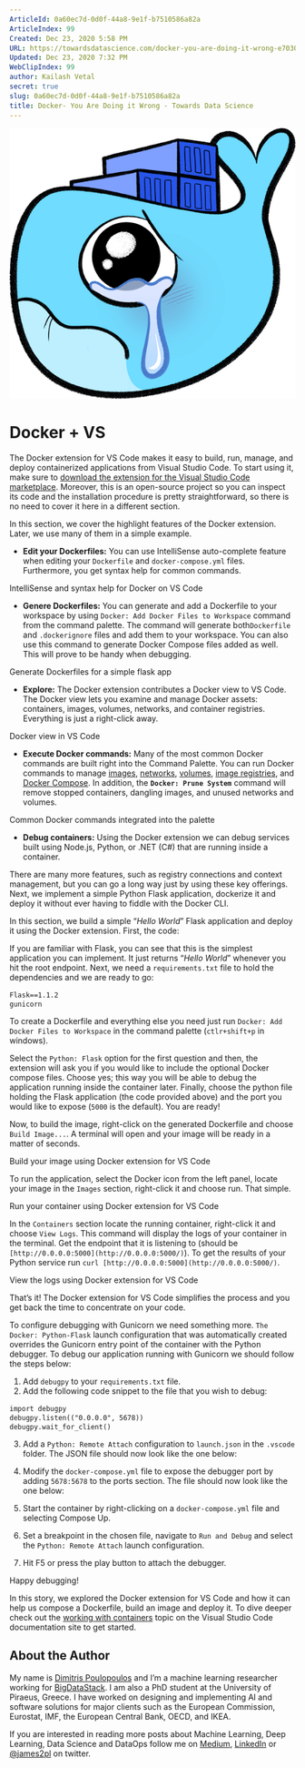 ```yaml
---
ArticleId: 0a60ec7d-0d0f-44a8-9e1f-b7510586a82a
ArticleIndex: 99
Created: Dec 23, 2020 5:58 PM
URL: https://towardsdatascience.com/docker-you-are-doing-it-wrong-e703075dd67b
Updated: Dec 23, 2020 7:32 PM
WebClipIndex: 99
author: Kailash Vetal
secret: true
slug: 0a60ec7d-0d0f-44a8-9e1f-b7510586a82a
title: Docker- You Are Doing it Wrong - Towards Data Science
---
```

![1*KDcZhABwvcVpcXxH1doNlA.png](99%20c6d9f95ceb174669a885df62616437c3/1KDcZhABwvcVpcXxH1doNlA.png)

# Docker + VS

The Docker extension for VS Code makes it easy to build, run, manage, and deploy containerized applications from Visual Studio Code. To start using it, make sure to [download the extension for the Visual Studio Code marketplace](https://marketplace.visualstudio.com/items?itemName=ms-azuretools.vscode-docker). Moreover, this is an open-source project so you can inspect its code and the installation procedure is pretty straightforward, so there is no need to cover it here in a different section.

In this section, we cover the highlight features of the Docker extension. Later, we use many of them in a simple example.

- **Edit your Dockerfiles:** You can use IntelliSense auto-complete feature when editing your `Dockerfile` and `docker-compose.yml` files. Furthermore, you get syntax help for common commands.

IntelliSense and syntax help for Docker on VS Code

- **Genere Dockerfiles:** You can generate and add a Dockerfile to your workspace by using `Docker: Add Docker Files to Workspace` command from the command palette. The command will generate both`Dockerfile` and `.dockerignore` files and add them to your workspace. You can also use this command to generate Docker Compose files added as well. This will prove to be handy when debugging.

Generate Dockerfiles for a simple flask app

- **Explore:** The Docker extension contributes a Docker view to VS Code. The Docker view lets you examine and manage Docker assets: containers, images, volumes, networks, and container registries. Everything is just a right-click away.

Docker view in VS Code

- **Execute Docker commands:** Many of the most common Docker commands are built right into the Command Palette. You can run Docker commands to manage [images](https://docs.docker.com/engine/reference/commandline/image/), [networks](https://docs.docker.com/engine/reference/commandline/network/), [volumes](https://docs.docker.com/engine/reference/commandline/volume/), [image registries](https://docs.docker.com/engine/reference/commandline/push/), and [Docker Compose](https://docs.docker.com/compose/reference/overview/). In addition, the **`Docker: Prune System`** command will remove stopped containers, dangling images, and unused networks and volumes.

Common Docker commands integrated into the palette

- **Debug containers:** Using the Docker extension we can debug services built using Node.js, Python, or .NET (C#) that are running inside a container.

There are many more features, such as registry connections and context management, but you can go a long way just by using these key offerings. Next, we implement a simple Python Flask application, dockerize it and deploy it without ever having to fiddle with the Docker CLI.

In this section, we build a simple “*Hello World*” Flask application and deploy it using the Docker extension. First, the code:

If you are familiar with Flask, you can see that this is the simplest application you can implement. It just returns “*Hello World*” whenever you hit the root endpoint. Next, we need a `requirements.txt` file to hold the dependencies and we are ready to go:

```
Flask==1.1.2
gunicorn
```

To create a Dockerfile and everything else you need just run `Docker: Add Docker Files to Workspace` in the command palette (`ctlr+shift+p` in windows).

Select the `Python: Flask` option for the first question and then, the extension will ask you if you would like to include the optional Docker compose files. Choose yes; this way you will be able to debug the application running inside the container later. Finally, choose the python file holding the Flask application (the code provided above) and the port you would like to expose (`5000` is the default). You are ready!

Now, to build the image, right-click on the generated Dockerfile and choose `Build Image...`. A terminal will open and your image will be ready in a matter of seconds.

Build your image using Docker extension for VS Code

To run the application, select the Docker icon from the left panel, locate your image in the `Images` section, right-click it and choose run. That simple.

Run your container using Docker extension for VS Code

In the `Containers` section locate the running container, right-click it and choose `View Logs`. This command will display the logs of your container in the terminal. Get the endpoint that it is listening to (should be `[http://0.0.0.0:5000](http://0.0.0.0:5000/)`). To get the results of your Python service run `curl [http://0.0.0.0:5000](http://0.0.0.0:5000/)`.

View the logs using Docker extension for VS Code

That’s it! The Docker extension for VS Code simplifies the process and you get back the time to concentrate on your code.

To configure debugging with Gunicorn we need something more. `The Docker: Python-Flask` launch configuration that was automatically created overrides the Gunicorn entry point of the container with the Python debugger. To debug our application running with Gunicorn we should follow the steps below:

1. Add `debugpy` to your `requirements.txt` file.
2. Add the following code snippet to the file that you wish to debug:

```
import debugpy
debugpy.listen(("0.0.0.0", 5678))
debugpy.wait_for_client()
```

3. Add a `Python: Remote Attach` configuration to `launch.json` in the `.vscode` folder. The JSON file should now look like the one below:

4. Modify the `docker-compose.yml` file to expose the debugger port by adding `5678:5678` to the ports section. The file should now look like the one below:

5. Start the container by right-clicking on a `docker-compose.yml` file and selecting Compose Up.

6. Set a breakpoint in the chosen file, navigate to `Run and Debug` and select the `Python: Remote Attach` launch configuration.

7. Hit F5 or press the play button to attach the debugger.

Happy debugging!

In this story, we explored the Docker extension for VS Code and how it can help us compose a Dockerfile, build an image and deploy it. To dive deeper check out the [working with containers](https://code.visualstudio.com/docs/containers/overview) topic on the Visual Studio Code documentation site to get started.

## About the Author

My name is [Dimitris Poulopoulos](https://www.linkedin.com/in/dpoulopoulos/) and I’m a machine learning researcher working for [BigDataStack](https://bigdatastack.eu/). I am also a PhD student at the University of Piraeus, Greece. I have worked on designing and implementing AI and software solutions for major clients such as the European Commission, Eurostat, IMF, the European Central Bank, OECD, and IKEA.

If you are interested in reading more posts about Machine Learning, Deep Learning, Data Science and DataOps follow me on [Medium](https://medium.com/@dpoulopoulos), [LinkedIn](https://www.linkedin.com/in/dpoulopoulos/) or [@james2pl](https://twitter.com/james2pl) on twitter.
